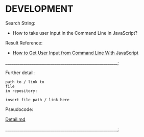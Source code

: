 # DEVELOPMENT

Search String:

- How to take user input in the Command Line in JavaScript?

Result Reference:

- [How to Get User Input from Command Line With JavaScript](https://linuxhint.com/get-user-input-from-command-line-with-javascript/#:~:text=Conclusion-,To%20get%20the%20user%20input%20from%20the%20command%20line%20with,prompts%20the%20user%20for%20input.)

_______________________________________________________;

Further detail:

```text
path to / link to
file
in repository:
```

```text
insert file path / link here
```

Pseudocode:

<a href="/Detail.md">Detail.md</a>

_______________________________________________________;
